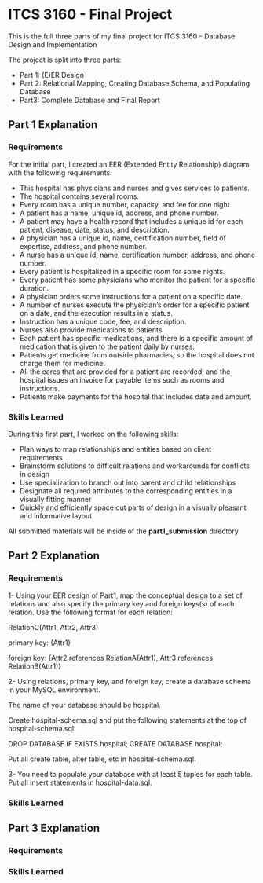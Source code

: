 # ITCS 3160 - Final Project
This is the full three parts of my final project for ITCS 3160 - Database Design and Implementation

The project is split into three parts:
* Part 1: (E)ER Design
* Part 2: Relational Mapping, Creating Database Schema, and Populating Database
* Part3: Complete Database and Final Report

## Part 1 Explanation
### Requirements
For the initial part, I created an EER (Extended Entity Relationship) diagram with the following requirements:
* This hospital has physicians and nurses and gives services to patients.
* The hospital contains several rooms.
* Every room has a unique number, capacity, and fee for one night.
* A patient has a name, unique id, address, and phone number.
* A patient may have a health record that includes a unique id for each patient, disease, date, status, and description.
* A physician has a unique id, name, certification number, field of expertise, address, and phone number.
* A nurse has a unique id, name, certification number, address, and phone number.
* Every patient is hospitalized in a specific room for some nights.
* Every patient has some physicians who monitor the patient for a specific duration.
* A physician orders some instructions for a patient on a specific date.
* A number of nurses execute the physician’s order for a specific patient on a date, and the execution results in a status.
* Instruction has a unique code, fee, and description.
* Nurses also provide medications to patients.
* Each patient has specific medications, and there is a specific amount of medication that is given to the patient daily by nurses.
* Patients get medicine from outside pharmacies, so the hospital does not charge them for medicine.
* All the cares that are provided for a patient are recorded, and the hospital issues an invoice for payable items such as rooms and instructions.
* Patients make payments for the hospital that includes date and amount.

### Skills Learned
During this first part, I worked on the following skills:
* Plan ways to map relationships and entities based on client requirements
* Brainstorm solutions to difficult relations and workarounds for conflicts in design
* Use specialization to branch out into parent and child relationships
* Designate all required attributes to the corresponding entities in a visually fitting manner
* Quickly and efficiently space out parts of design in a visually pleasant and informative layout

All submitted materials will be inside of the <b>part1_submission</b> directory

## Part 2 Explanation
### Requirements
1- Using your EER design of Part1, map the conceptual design to a set of relations and also specify the primary key and foreign keys(s) of each relation. Use the following format for each relation:

RelationC(Attr1, Attr2, Attr3)

primary key: {Attr1}

foreign key: {Attr2 references RelationA(Attr1), Attr3 references RelationB(Attr1)} 

2- Using relations, primary key, and foreign key, create a database schema in your MySQL environment.

The name of your database should be hospital.

Create hospital-schema.sql and put the following statements at the top of hospital-schema.sql:

DROP DATABASE IF EXISTS hospital;
CREATE DATABASE hospital;

Put all create table, alter table, etc in hospital-schema.sql.

3- You need to populate your database with at least 5 tuples for each table. Put all insert statements in hospital-data.sql.

### Skills Learned



## Part 3 Explanation
### Requirements

### Skills Learned

